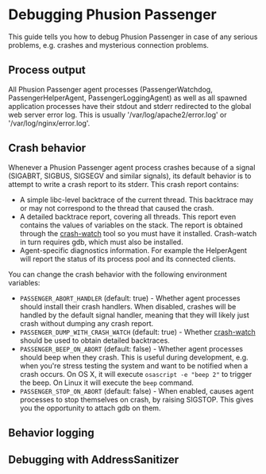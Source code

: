 # Debugging Phusion Passenger

This guide tells you how to debug Phusion Passenger in case of any serious problems, e.g. crashes and mysterious connection problems.

## Process output

All Phusion Passenger agent processes (PassengerWatchdog, PassengerHelperAgent, PassengerLoggingAgent) as well as all spawned application processes have their stdout and stderr redirected to the global web server error log. This is usually '/var/log/apache2/error.log' or '/var/log/nginx/error.log'.

## Crash behavior

Whenever a Phusion Passenger agent process crashes because of a signal (SIGABRT, SIGBUS, SIGSEGV and similar signals), its default behavior is to attempt to write a crash report to its stderr. This crash report contains:

 * A simple libc-level backtrace of the current thread. This backtrace may or may not correspond to the thread that caused the crash.
 * A detailed backtrace report, covering all threads. This report even contains the values of variables on the stack. The report is obtained through the [crash-watch](https://github.com/FooBarWidget/crash-watch) tool so you must have it installed. Crash-watch in turn requires gdb, which must also be installed.
 * Agent-specific diagnostics information. For example the HelperAgent will report the status of its process pool and its connected clients.

You can change the crash behavior with the following environment variables:

 * `PASSENGER_ABORT_HANDLER` (default: true) - Whether agent processes should install their crash handlers. When disabled, crashes will be handled by the default signal handler, meaning that they will likely just crash without dumping any crash report.
 * `PASSENGER_DUMP_WITH_CRASH_WATCH` (default: true) - Whether [crash-watch](https://github.com/FooBarWidget/crash-watch) should be used to obtain detailed backtraces.
 * `PASSENGER_BEEP_ON_ABORT` (default: false) - Whether agent processes should beep when they crash. This is useful during development, e.g. when you're stress testing the system and want to be notified when a crash occurs. On OS X, it will execute `osascript -e "beep 2"` to trigger the beep. On Linux it will execute the `beep` command.
 * `PASSENGER_STOP_ON_ABORT` (default: false) - When enabled, causes agent processes to stop themselves on crash, by raising SIGSTOP. This gives you the opportunity to attach gdb on them.

## Behavior logging

## Debugging with AddressSanitizer
